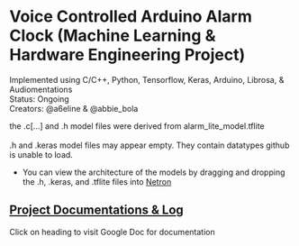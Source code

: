 # Voice Controlled Arduino Alarm Clock (Machine Learning & Hardware Engineering Project)
Implemented using C/C++, Python, Tensorflow, Keras, Arduino, Librosa, & Audiomentations <br>
Status: Ongoing <br>
Creators: @a6eline & @abbie_bola

the .c[...] and .h model files were derived from alarm_lite_model.tflite <br> <br>
.h and .keras model files may appear empty. They contain datatypes github is unable to load.
+ You can view the architecture of the models by dragging and dropping the .h, .keras, and .tflite files into [Netron](https://netron.app/)
## [Project Documentations & Log](https://docs.google.com/document/d/1WiQw86Ue8yddEHVPHRZVkMrpHQOxgGgfX3WtC2Yl9dU/edit?usp=sharing)
Click on heading to visit Google Doc for documentation

